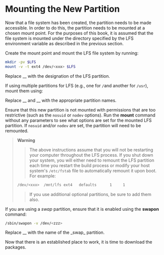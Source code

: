 # Mounting the New Partition

Now that a file system has been created, the partition needs to be made accessible. In order to do this, the partition needs to be mounted at a chosen mount point. For the purposes of this book, it is assumed that the file system is mounted under the directory specified by the LFS environment variable as described in the previous section.

Create the mount point and mount the LFS file system by running:

```sh
mkdir -pv $LFS
mount -v -t ext4 /dev/<xxx> $LFS
```

Replace \_<xxx>\_ with the designation of the LFS partition.

If using multiple partitions for LFS (e.g., one for `/`and another for `/usr`), mount them using:

Replace \_<xxx>_ and \_<yyy>_ with the appropriate partition names.

Ensure that this new partition is not mounted with permissions that are too restrictive (such as the `nosuid` or `nodev` options). Run the **mount** command without any parameters to see what options are set for the mounted LFS partition. If `nosuid` and/or `nodev` are set, the partition will need to be remounted.

> **Warning**
>
> > The above instructions assume that you will not be restarting your computer throughout the LFS process. If you shut down your system, you will either need to remount the LFS partition each time you restart the build process or modify your host system's `/etc/fstab` file to automatically remount it upon boot. For example:
>
> ```sh
> /dev/<xxx>  /mnt/lfs ext4   defaults      1     1
> ```
>
> > If you use additional optional partitions, be sure to add them also.

If you are using a _swap_ partition, ensure that it is enabled using the **swapon** command:

```sh
/sbin/swapon -v /dev/<zzz>
```

Replace \_<zzz>_ with the name of the \_swap_ partition.

Now that there is an established place to work, it is time to download the packages.
